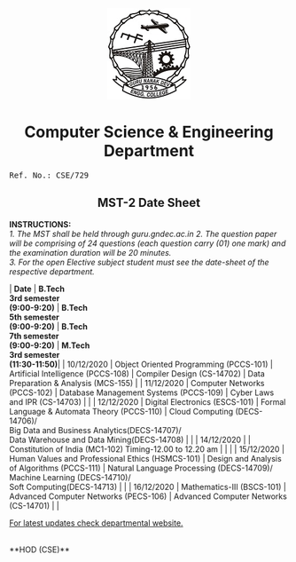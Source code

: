 <center>
<img src="gneLogo.jpg">
</center>

<center>
<h1>Computer Science & Engineering Department</h1>
</center>

<pre>Ref. No.: CSE/729                                                                                        Dated: 4.12.2020</pre>

<center><h2>MST-2 Date Sheet</h2></center>

**INSTRUCTIONS:**<br/>
*1.	The MST shall be held through guru.gndec.ac.in*
*2.	The question paper will be comprising of 24 questions (each question carry (01) one mark) and the examination duration will be 20 minutes.*<br/>
*3.	For the open Elective subject student must see the date-sheet of the respective department.*<br/>

| **Date** | **B.Tech <br/>3rd semester<br/>(9:00-9:20)** | **B.Tech <br/>5th semester <br/>(9:00-9:20)** | **B.Tech <br/>7th semester <br/>(9:00-9:20)** | **M.Tech <br/>3rd semester <br/>(11:30-11:50)**|
| 10/12/2020 | Object Oriented Programming (PCCS-101) | Artificial Intelligence (PCCS-108) | Compiler Design (CS-14702) | Data Preparation & Analysis (MCS-155) |
| 11/12/2020 | Computer Networks (PCCS-102) | Database Management Systems (PCCS-109) | Cyber Laws and IPR (CS-14703) | |
| 12/12/2020 | Digital Electronics (ESCS-101) | Formal Language & Automata Theory (PCCS-110) | Cloud Computing (DECS-14706)/ <br/>Big Data and Business Analytics(DECS-14707)/ <br/>Data Warehouse and Data Mining(DECS-14708) | |
| 14/12/2020 | | Constitution of India (MC1-102) Timing-12.00 to 12.20 am | | |
| 15/12/2020 | Human Values and Professional Ethics (HSMCS-101) | Design and Analysis of Algorithms (PCCS-111) | Natural Language Processing (DECS-14709)/ <br/>Machine Learning (DECS-14710)/ <br/>Soft Computing(DECS-14713) | |
| 16/12/2020 | Mathematics-III (BSCS-101) | Advanced Computer Networks (PECS-106) | Advanced Computer Networks (CS-14701) | |

[For latest updates check departmental website.](https://cse.gndec.ac.in) 

<br/>
**HOD (CSE)**


		
	

	

